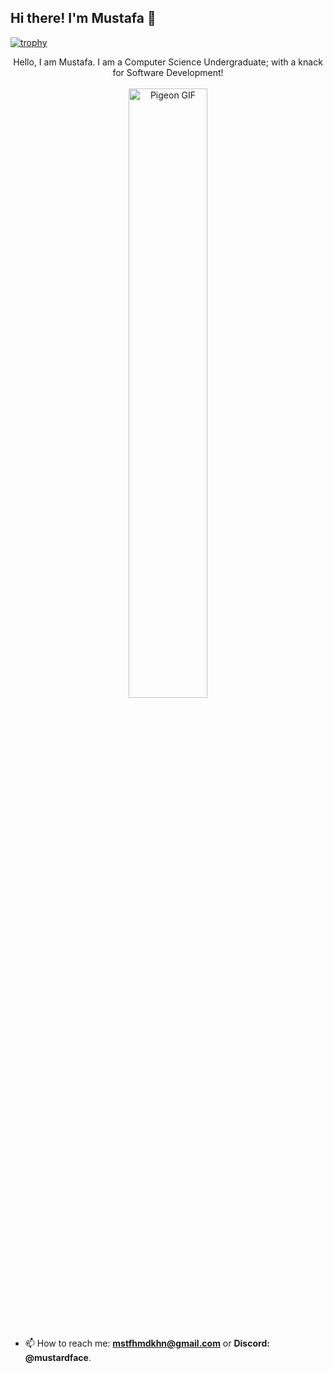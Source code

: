 ## Hi there! I'm Mustafa 🌳

[![trophy](https://github-profile-trophy.vercel.app/?username=mstfhmdkhn)](https://github.com/ryo-ma/github-profile-trophy)

<div align="center">
    Hello, I am Mustafa. I am a Computer Science Undergraduate; with a knack for Software Development!
    <br><br>
    <a href="https://www.poetryfoundation.org/poems/42916/jabberwocky">
    <img src="https://media.tenor.com/G-YjVvBH1H4AAAAj/pigeon-walk.gif" alt="Pigeon GIF" style="width: 50%; height: auto;">
    </a>
</div>
<br><br>

- 📫 How to reach me: **mstfhmdkhn@gmail.com** or **Discord: @mustardface**.
